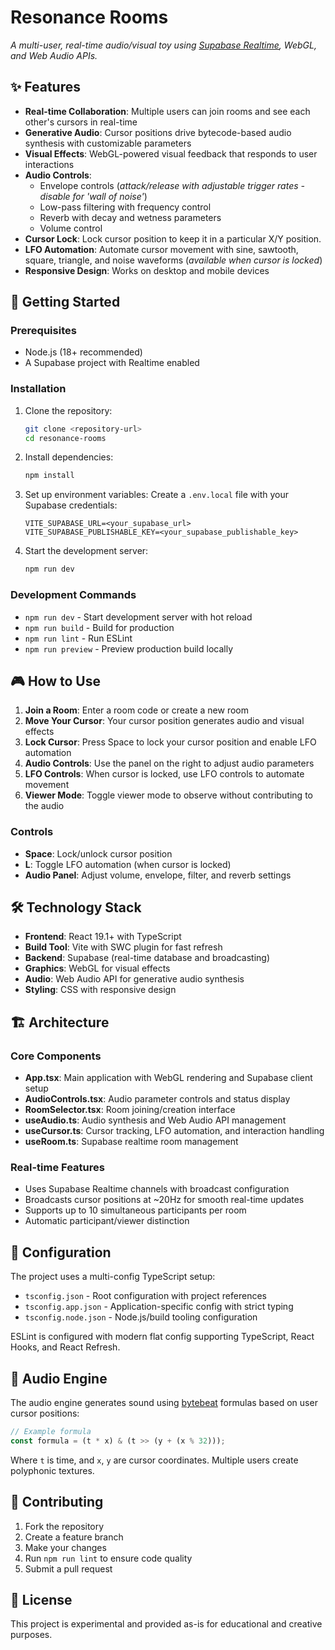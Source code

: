 # Resonance Rooms

_A multi-user, real-time audio/visual toy using [Supabase Realtime](https://supabase.com/docs/guides/realtime), WebGL, and Web Audio APIs._

## ✨ Features

- **Real-time Collaboration**: Multiple users can join rooms and see each other's cursors in real-time
- **Generative Audio**: Cursor positions drive bytecode-based audio synthesis with customizable parameters
- **Visual Effects**: WebGL-powered visual feedback that responds to user interactions
- **Audio Controls**:
  - Envelope controls (_attack/release with adjustable trigger rates - disable for 'wall of noise'_)
  - Low-pass filtering with frequency control
  - Reverb with decay and wetness parameters
  - Volume control
- **Cursor Lock**: Lock cursor position to keep it in a particular X/Y position.
- **LFO Automation**: Automate cursor movement with sine, sawtooth, square, triangle, and noise waveforms (_available when cursor is locked_)
- **Responsive Design**: Works on desktop and mobile devices

## 🚀 Getting Started

### Prerequisites

- Node.js (18+ recommended)
- A Supabase project with Realtime enabled

### Installation

1. Clone the repository:
   ```bash
   git clone <repository-url>
   cd resonance-rooms
   ```

2. Install dependencies:
   ```bash
   npm install
   ```

3. Set up environment variables:
   Create a `.env.local` file with your Supabase credentials:
   ```env
   VITE_SUPABASE_URL=<your_supabase_url>
   VITE_SUPABASE_PUBLISHABLE_KEY=<your_supabase_publishable_key>
   ```

4. Start the development server:
   ```bash
   npm run dev
   ```

### Development Commands

- `npm run dev` - Start development server with hot reload
- `npm run build` - Build for production
- `npm run lint` - Run ESLint
- `npm run preview` - Preview production build locally

## 🎮 How to Use

1. **Join a Room**: Enter a room code or create a new room
2. **Move Your Cursor**: Your cursor position generates audio and visual effects
3. **Lock Cursor**: Press Space to lock your cursor position and enable LFO automation
4. **Audio Controls**: Use the panel on the right to adjust audio parameters
5. **LFO Controls**: When cursor is locked, use LFO controls to automate movement
6. **Viewer Mode**: Toggle viewer mode to observe without contributing to the audio

### Controls

- **Space**: Lock/unlock cursor position
- **L**: Toggle LFO automation (when cursor is locked)
- **Audio Panel**: Adjust volume, envelope, filter, and reverb settings

## 🛠️ Technology Stack

- **Frontend**: React 19.1+ with TypeScript
- **Build Tool**: Vite with SWC plugin for fast refresh
- **Backend**: Supabase (real-time database and broadcasting)
- **Graphics**: WebGL for visual effects
- **Audio**: Web Audio API for generative audio synthesis
- **Styling**: CSS with responsive design

## 🏗️ Architecture

### Core Components

- **App.tsx**: Main application with WebGL rendering and Supabase client setup
- **AudioControls.tsx**: Audio parameter controls and status display
- **RoomSelector.tsx**: Room joining/creation interface
- **useAudio.ts**: Audio synthesis and Web Audio API management
- **useCursor.ts**: Cursor tracking, LFO automation, and interaction handling
- **useRoom.ts**: Supabase realtime room management

### Real-time Features

- Uses Supabase Realtime channels with broadcast configuration
- Broadcasts cursor positions at ~20Hz for smooth real-time updates
- Supports up to 10 simultaneous participants per room
- Automatic participant/viewer distinction

## 🔧 Configuration

The project uses a multi-config TypeScript setup:
- `tsconfig.json` - Root configuration with project references
- `tsconfig.app.json` - Application-specific config with strict typing
- `tsconfig.node.json` - Node.js/build tooling configuration

ESLint is configured with modern flat config supporting TypeScript, React Hooks, and React Refresh.

## 🎵 Audio Engine

The audio engine generates sound using [bytebeat](https://youtu.be/GtQdIYUtAHg?si=NyaHRG4ucpRpRR4r) formulas based on user cursor positions:

```javascript
// Example formula
const formula = (t * x) & (t >> (y + (x % 32)));
```

Where `t` is time, and `x`, `y` are cursor coordinates. Multiple users create polyphonic textures.

## 🤝 Contributing

1. Fork the repository
2. Create a feature branch
3. Make your changes
4. Run `npm run lint` to ensure code quality
5. Submit a pull request

## 📝 License

This project is experimental and provided as-is for educational and creative purposes.
